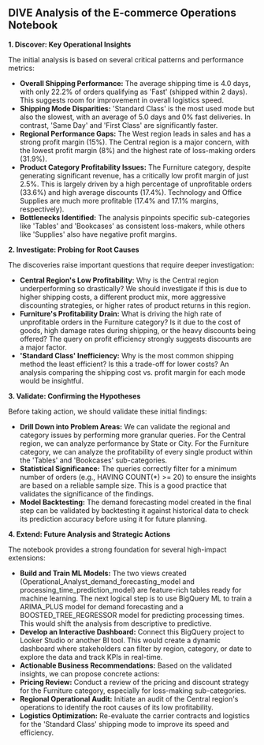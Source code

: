 ## DIVE Analysis of the E-commerce Operations Notebook

**1. Discover: Key Operational Insights**

The initial analysis is based on several critical patterns and performance metrics:
* **Overall Shipping Performance:** The average shipping time is 4.0 days, with only 22.2% of orders qualifying as 'Fast' (shipped within 2 days). This suggests room for improvement in overall logistics speed.
* **Shipping Mode Disparities:** 'Standard Class' is the most used mode but also the slowest, with an average of 5.0 days and 0% fast deliveries. In contrast, 'Same Day' and 'First Class' are significantly faster.
* **Regional Performance Gaps:** The West region leads in sales and has a strong profit margin (15%). The Central region is a major concern, with the lowest profit margin (8%) and the highest rate of loss-making orders (31.9%).
* **Product Category Profitability Issues:** The Furniture category, despite generating significant revenue, has a critically low profit margin of just 2.5%. This is largely driven by a high percentage of unprofitable orders (33.6%) and high average discounts (17.4%). Technology and Office Supplies are much more profitable (17.4% and 17.1% margins, respectively).
* **Bottlenecks Identified:** The analysis pinpoints specific sub-categories like 'Tables' and 'Bookcases' as consistent loss-makers, while others like 'Supplies' also have negative profit margins.

**2. Investigate: Probing for Root Causes**

The discoveries raise important questions that require deeper investigation:
* **Central Region's Low Profitability:** Why is the Central region underperforming so drastically? We should investigate if this is due to higher shipping costs, a different product mix, more aggressive discounting strategies, or higher rates of product returns in this region.
* **Furniture's Profitability Drain:** What is driving the high rate of unprofitable orders in the Furniture category? Is it due to the cost of goods, high damage rates during shipping, or the heavy discounts being offered? The query on profit efficiency strongly suggests discounts are a major factor.
* **'Standard Class' Inefficiency:** Why is the most common shipping method the least efficient? Is this a trade-off for lower costs? An analysis comparing the shipping cost vs. profit margin for each mode would be insightful.

**3. Validate: Confirming the Hypotheses**

Before taking action, we should validate these initial findings:
* **Drill Down into Problem Areas:** We can validate the regional and category issues by performing more granular queries. For the Central region, we can analyze performance by State or City. For the Furniture category, we can analyze the profitability of every single product within the 'Tables' and 'Bookcases' sub-categories.
* **Statistical Significance:** The queries correctly filter for a minimum number of orders (e.g., HAVING COUNT(*) >= 20) to ensure the insights are based on a reliable sample size. This is a good practice that validates the significance of the findings.
* **Model Backtesting:** The demand forecasting model created in the final step can be validated by backtesting it against historical data to check its prediction accuracy before using it for future planning.

**4. Extend: Future Analysis and Strategic Actions**

The notebook provides a strong foundation for several high-impact extensions:
* **Build and Train ML Models:** The two views created (Operational_Analyst_demand_forecasting_model and processing_time_prediction_model) are feature-rich tables ready for machine learning. The next logical step is to use BigQuery ML to train a ARIMA_PLUS model for demand forecasting and a BOOSTED_TREE_REGRESSOR model for predicting processing times. This would shift the analysis from descriptive to predictive.
* **Develop an Interactive Dashboard:** Connect this BigQuery project to Looker Studio or another BI tool. This would create a dynamic dashboard where stakeholders can filter by region, category, or date to explore the data and track KPIs in real-time.
* **Actionable Business Recommendations:** Based on the validated insights, we can propose concrete actions:
* **Pricing Review:** Conduct a review of the pricing and discount strategy for the Furniture category, especially for loss-making sub-categories.
* **Regional Operational Audit:** Initiate an audit of the Central region's operations to identify the root causes of its low profitability.
* **Logistics Optimization:** Re-evaluate the carrier contracts and logistics for the 'Standard Class' shipping mode to improve its speed and efficiency.

